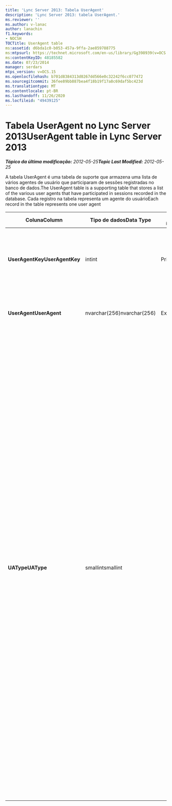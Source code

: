 ```yaml
---
title: 'Lync Server 2013: Tabela UserAgent'
description: 'Lync Server 2013: tabela UserAgent.'
ms.reviewer: ''
ms.author: v-lanac
author: lanachin
f1.keywords:
- NOCSH
TOCTitle: UserAgent table
ms:assetid: d6bda1c0-b053-457a-9ffa-2ae859788775
ms:mtpsurl: https://technet.microsoft.com/en-us/library/Gg398939(v=OCS.15)
ms:contentKeyID: 48185582
ms.date: 07/23/2014
manager: serdars
mtps_version: v=OCS.15
ms.openlocfilehash: b701d8384313d0267dd566e0c32242f6cc077472
ms.sourcegitcommit: 36fee89bb887bea4f18b19f17a8c69daf5bc423d
ms.translationtype: MT
ms.contentlocale: pt-BR
ms.lasthandoff: 11/26/2020
ms.locfileid: "49439125"
---
```

# <a name="useragent-table-in-lync-server-2013"></a><span data-ttu-id="cc928-103">Tabela UserAgent no Lync Server 2013</span><span class="sxs-lookup"><span data-stu-id="cc928-103">UserAgent table in Lync Server 2013</span></span>

<div data-xmlns="http://www.w3.org/1999/xhtml">

<div class="topic" data-xmlns="http://www.w3.org/1999/xhtml" data-msxsl="urn:schemas-microsoft-com:xslt" data-cs="https://msdn.microsoft.com/">

<div data-asp="https://msdn2.microsoft.com/asp">



</div>

<div id="mainSection">

<div id="mainBody"><span data-ttu-id="cc928-104">

<span> </span></span><span class="sxs-lookup"><span data-stu-id="cc928-104">

<span> </span></span></span>

<span data-ttu-id="cc928-105">_**Tópico da última modificação:** 2012-05-25_</span><span class="sxs-lookup"><span data-stu-id="cc928-105">_**Topic Last Modified:** 2012-05-25_</span></span>

<span data-ttu-id="cc928-106">A tabela UserAgent é uma tabela de suporte que armazena uma lista de vários agentes de usuário que participaram de sessões registradas no banco de dados.</span><span class="sxs-lookup"><span data-stu-id="cc928-106">The UserAgent table is a supporting table that stores a list of the various user agents that have participated in sessions recorded in the database.</span></span> <span data-ttu-id="cc928-107">Cada registro na tabela representa um agente do usuário</span><span class="sxs-lookup"><span data-stu-id="cc928-107">Each record in the table represents one user agent</span></span>


<table>
<colgroup>
<col style="width: 25%" />
<col style="width: 25%" />
<col style="width: 25%" />
<col style="width: 25%" />
</colgroup>
<thead>
<tr class="header">
<th><span data-ttu-id="cc928-108"><strong>Coluna</strong></span><span class="sxs-lookup"><span data-stu-id="cc928-108"><strong>Column</strong></span></span></th>
<th><span data-ttu-id="cc928-109"><strong>Tipo de dados</strong></span><span class="sxs-lookup"><span data-stu-id="cc928-109"><strong>Data Type</strong></span></span></th>
<th><span data-ttu-id="cc928-110"><strong>Chave/índice</strong></span><span class="sxs-lookup"><span data-stu-id="cc928-110"><strong>Key/Index</strong></span></span></th>
<th><span data-ttu-id="cc928-111"><strong>Detalhes</strong></span><span class="sxs-lookup"><span data-stu-id="cc928-111"><strong>Details</strong></span></span></th>
</tr>
</thead>
<tbody>
<tr class="odd">
<td><p><span data-ttu-id="cc928-112"><strong>UserAgentKey</strong></span><span class="sxs-lookup"><span data-stu-id="cc928-112"><strong>UserAgentKey</strong></span></span></p></td>
<td><p><span data-ttu-id="cc928-113">int</span><span class="sxs-lookup"><span data-stu-id="cc928-113">int</span></span></p></td>
<td><p><span data-ttu-id="cc928-114">Primária</span><span class="sxs-lookup"><span data-stu-id="cc928-114">Primary</span></span></p></td>
<td><p><span data-ttu-id="cc928-115">Número exclusivo que identifica esse agente de usuário.</span><span class="sxs-lookup"><span data-stu-id="cc928-115">Unique number identifying this user agent.</span></span></p></td>
</tr>
<tr class="even">
<td><p><span data-ttu-id="cc928-116"><strong>UserAgent</strong></span><span class="sxs-lookup"><span data-stu-id="cc928-116"><strong>UserAgent</strong></span></span></p></td>
<td><p><span data-ttu-id="cc928-117">nvarchar(256)</span><span class="sxs-lookup"><span data-stu-id="cc928-117">nvarchar(256)</span></span></p></td>
<td><p><span data-ttu-id="cc928-118">Exclusividade</span><span class="sxs-lookup"><span data-stu-id="cc928-118">Unique</span></span></p></td>
<td><p><span data-ttu-id="cc928-119">Cadeia de caracteres do agente do usuário.</span><span class="sxs-lookup"><span data-stu-id="cc928-119">User Agent string.</span></span></p></td>
</tr>
<tr class="odd">
<td><p><span data-ttu-id="cc928-120"><strong>UAType</strong></span><span class="sxs-lookup"><span data-stu-id="cc928-120"><strong>UAType</strong></span></span></p></td>
<td><p><span data-ttu-id="cc928-121">smallint</span><span class="sxs-lookup"><span data-stu-id="cc928-121">smallint</span></span></p></td>
<td><p> </p></td>
<td><p><span data-ttu-id="cc928-122">1 é o servidor de mediação.</span><span class="sxs-lookup"><span data-stu-id="cc928-122">1 is Mediation Server.</span></span></p>
<p><span data-ttu-id="cc928-123">2 é um servidor de conferência A/V.</span><span class="sxs-lookup"><span data-stu-id="cc928-123">2 is A/V Conferencing Server.</span></span></p>
<p><span data-ttu-id="cc928-124">4 é o Lync.</span><span class="sxs-lookup"><span data-stu-id="cc928-124">4 is Lync.</span></span></p>
<p><span data-ttu-id="cc928-125">8 é o telefone IP.</span><span class="sxs-lookup"><span data-stu-id="cc928-125">8 is IP Phone.</span></span></p>
<p><span data-ttu-id="cc928-126">16 é o console do Live Meeting.</span><span class="sxs-lookup"><span data-stu-id="cc928-126">16 is Live Meeting Console.</span></span></p>
<p><span data-ttu-id="cc928-127">o 32 é uma ferramenta de validação de implantação (DVT).</span><span class="sxs-lookup"><span data-stu-id="cc928-127">32 is Deployment Validation Tool (DVT).</span></span></p>
<p><span data-ttu-id="cc928-128">o 64 é o Lync em computadores Macintosh.</span><span class="sxs-lookup"><span data-stu-id="cc928-128">64 is Lync on Macintosh computers.</span></span></p>
<p><span data-ttu-id="cc928-129">o 128 é o Office Communications Server 2007 R2 Attendant.</span><span class="sxs-lookup"><span data-stu-id="cc928-129">128 is Office Communications Server 2007 R2 Attendant.</span></span></p>
<p><span data-ttu-id="cc928-130">o 256 é o serviço de anúncio de conferências.</span><span class="sxs-lookup"><span data-stu-id="cc928-130">256 is Conferencing Announcement service.</span></span></p>
<p><span data-ttu-id="cc928-131">o 512 é o atendedor automático da conferência.</span><span class="sxs-lookup"><span data-stu-id="cc928-131">512 is Conferencing Auto Attendant.</span></span></p>
<p><span data-ttu-id="cc928-132">o 1024 é um aplicativo de grupo de resposta.</span><span class="sxs-lookup"><span data-stu-id="cc928-132">1024 is Response Group application.</span></span></p>
<p><span data-ttu-id="cc928-133">2048 está fora do controle de voz.</span><span class="sxs-lookup"><span data-stu-id="cc928-133">2048 is Outside Voice Control.</span></span></p></td>
</tr>
</tbody>
</table><span data-ttu-id="cc928-134">


</div>

<span> </span>

</div>

</div>

</span><span class="sxs-lookup"><span data-stu-id="cc928-134">


</div>

<span> </span>

</div>

</div>

</span></span></div>

